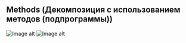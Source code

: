 ## Methods (Декомпозиция с использованием методов (подпрограммы))
![Image alt](https://github.com/TemaGarfield/screenshots/blob/master/Module_2_Methods_part1.PNG)
![Image alt](https://github.com/TemaGarfield/screenshots/blob/master/Module_2_Methods_part2.PNG)
